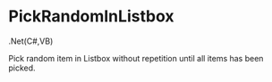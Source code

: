 # PickRandomInListbox
.Net(C#,VB)

Pick random item in Listbox without repetition until all items has been picked.
